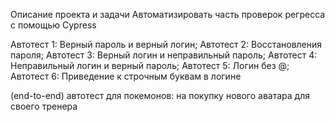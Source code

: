 Описание проекта и задачи Автоматизировать часть проверок регресса с помощью Cypress

Автотест 1: Верный пароль и верный логин; 
Автотест 2: Восстановления пароля; 
Автотест 3: Верный логин и неправильный пароль; 
Автотест 4: Неправильный логин и верный пароль; 
Автотест 5: Логин без @; 
Автотест 6: Приведение к строчным буквам в логине

(end-to-end) автотест для покемонов: на покупку нового аватара для своего тренера
